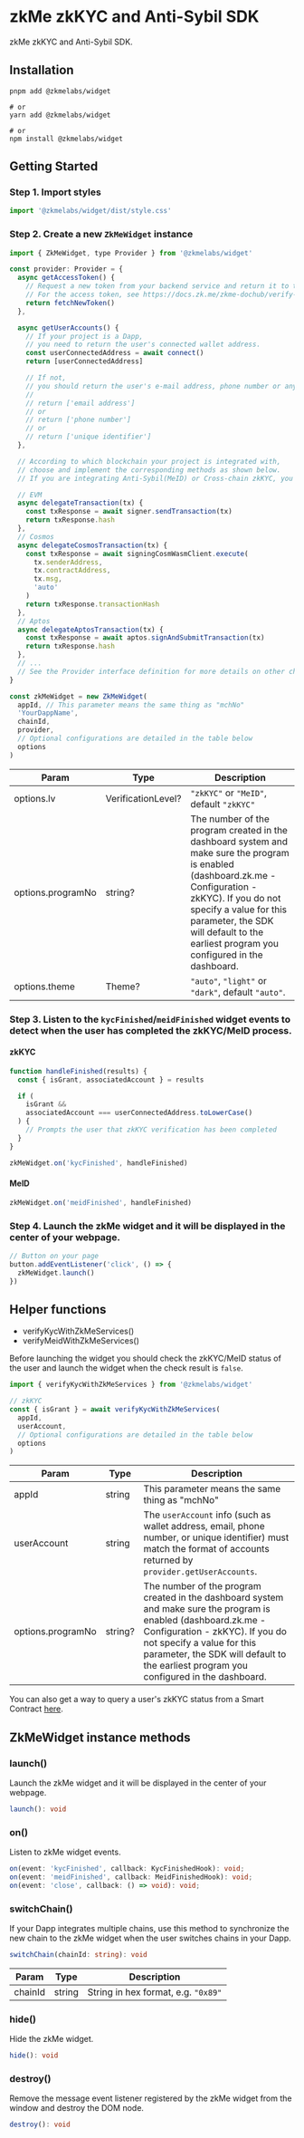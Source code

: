 # zkMe zkKYC and Anti-Sybil SDK

zkMe zkKYC and Anti-Sybil SDK.

## Installation

``` shell
pnpm add @zkmelabs/widget

# or
yarn add @zkmelabs/widget

# or
npm install @zkmelabs/widget
```

## Getting Started

### Step 1. Import styles

``` javascript
import '@zkmelabs/widget/dist/style.css'
```

### Step 2. Create a new ``ZkMeWidget`` instance

``` javascript
import { ZkMeWidget, type Provider } from '@zkmelabs/widget'

const provider: Provider = {
  async getAccessToken() {
    // Request a new token from your backend service and return it to the widget.
    // For the access token, see https://docs.zk.me/zkme-dochub/verify-with-zkme-protocol/integration-guide/javascript-sdk/zkkyc-compliance-suite#how-to-generate-an-access-token-with-api_key
    return fetchNewToken()
  },

  async getUserAccounts() {
    // If your project is a Dapp,
    // you need to return the user's connected wallet address.
    const userConnectedAddress = await connect()
    return [userConnectedAddress]

    // If not,
    // you should return the user's e-mail address, phone number or any other unique identifier.
    //
    // return ['email address']
    // or
    // return ['phone number']
    // or
    // return ['unique identifier']
  },

  // According to which blockchain your project is integrated with,
  // choose and implement the corresponding methods as shown below.
  // If you are integrating Anti-Sybil(MeID) or Cross-chain zkKYC, you don't need to implement them.

  // EVM
  async delegateTransaction(tx) {
    const txResponse = await signer.sendTransaction(tx)
    return txResponse.hash
  },
  // Cosmos
  async delegateCosmosTransaction(tx) {
    const txResponse = await signingCosmWasmClient.execute(
      tx.senderAddress,
      tx.contractAddress,
      tx.msg,
      'auto'
    )
    return txResponse.transactionHash
  },
  // Aptos
  async delegateAptosTransaction(tx) {
    const txResponse = await aptos.signAndSubmitTransaction(tx)
    return txResponse.hash
  },
  // ...
  // See the Provider interface definition for more details on other chains.
}

const zkMeWidget = new ZkMeWidget(
  appId, // This parameter means the same thing as "mchNo"
  'YourDappName',
  chainId,
  provider,
  // Optional configurations are detailed in the table below
  options
)
```

| Param             | Type               | Description |
|-------------------|--------------------|------------------------------------------------------|
| options.lv        | VerificationLevel? | ``"zkKYC"`` or ``"MeID"``, default ``"zkKYC"`` |
| options.programNo | string?            | The number of the program created in the dashboard system and make sure the program is enabled (dashboard.zk.me - Configuration - zkKYC). If you do not specify a value for this parameter, the SDK will default to the earliest program you configured in the dashboard. |
| options.theme     | Theme?             | ``"auto"``, ``"light"`` or ``"dark"``, default ``"auto"``. |

### Step 3. Listen to the ``kycFinished``/``meidFinished`` widget events to detect when the user has completed the zkKYC/MeID process.

#### zkKYC

``` typescript
function handleFinished(results) {
  const { isGrant, associatedAccount } = results

  if (
    isGrant &&
    associatedAccount === userConnectedAddress.toLowerCase()
  ) {
    // Prompts the user that zkKYC verification has been completed
  }
}

zkMeWidget.on('kycFinished', handleFinished)
```

#### MeID

``` typescript
zkMeWidget.on('meidFinished', handleFinished)
```

### Step 4. Launch the zkMe widget and it will be displayed in the center of your webpage.

``` javascript
// Button on your page
button.addEventListener('click', () => {
  zkMeWidget.launch()
})
```

## Helper functions

- verifyKycWithZkMeServices()
- verifyMeidWithZkMeServices()

Before launching the widget you should check the zkKYC/MeID status of the user and launch the widget when the check result is ``false``.

``` typescript
import { verifyKycWithZkMeServices } from '@zkmelabs/widget'

// zkKYC
const { isGrant } = await verifyKycWithZkMeServices(
  appId,
  userAccount,
  // Optional configurations are detailed in the table below
  options
)
```

| Param                  | Type               | Description                                             |
|------------------------|--------------------|---------------------------------------------------------|
| appId                  | string             | This parameter means the same thing as "mchNo"          |
| userAccount            | string             | The ``userAccount`` info (such as wallet address, email, phone number, or unique identifier) must match the format of accounts returned by ``provider.getUserAccounts``.           |
| options.programNo      | string?            | The number of the program created in the dashboard system and make sure the program is enabled (dashboard.zk.me - Configuration - zkKYC). If you do not specify a value for this parameter, the SDK will default to the earliest program you configured in the dashboard. |

You can also get a way to query a user's zkKYC status from a Smart Contract [here](https://github.com/zkMeLabs/zkme-sdk-js/tree/main/packages/verify-abi#readme).

## ZkMeWidget instance methods

### launch()

Launch the zkMe widget and it will be displayed in the center of your webpage.

``` typescript
launch(): void
```

### on()

Listen to zkMe widget events.

``` typescript
on(event: 'kycFinished', callback: KycFinishedHook): void;
on(event: 'meidFinished', callback: MeidFinishedHook): void;
on(event: 'close', callback: () => void): void;
```

### switchChain()

If your Dapp integrates multiple chains, use this method to synchronize the new chain to the zkMe widget when the user switches chains in your Dapp.

``` typescript
switchChain(chainId: string): void
```

| Param            | Type               | Description                                             |
|------------------|--------------------|---------------------------------------------------------|
| chainId          | string             | String in hex format, e.g. ``"0x89"``                   |

### hide()

Hide the zkMe widget.

``` typescript
hide(): void
```

### destroy()

Remove the message event listener registered by the zkMe widget from the window and destroy the DOM node.

``` typescript
destroy(): void
```
